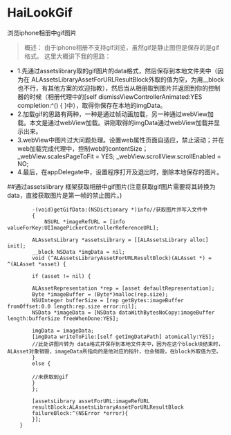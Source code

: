 # HaiLookGif
浏览iphone相册中gif图片

>概述：
    由于iphone相册不支持gif浏览，虽然gif是静止图但是保存的是gif格式。
    这里大概讲下我的思路：
    
- 1.先通过assetslibrary取的gif图片的data格式，然后保存到本地文件夹中（因为在 ALAssetsLibraryAssetForURLResultBlock外取的值为空，为用__block也不行，有其他方案的欢迎指教），然后当从相册取到图片并返回到你的控制器的时候（相册代理中的[self dismissViewControllerAnimated:YES completion:^() { }中），取得你保存在本地的imgData。
- 2.加载gif的思路有两种，一种是通过帧动画加载，另一种通过webView加载。本文是通过webView加载。讲刚取得的imgData通过webView加载并显示出来。
- 3.webView中图片过大问题处理。设置web属性页面自适应，禁止滚动；并在web加载完成代理中，控制web的contentSize；
                _webView.scalesPageToFit = YES;
                _webView.scrollView.scrollEnabled = NO;
- 4.最后，在appDelegate中，设置程序打开及退出时，删除本地保存的图片。
    
##通过assetslibrary 框架获取相册中gif图片(注意获取gif图片需要将其转换为data，直接获取图片是第一帧的禁止图片。)
    
```
        -(void)getGifData:(NSDictionary *)info//获取图片并写入文件中
        {
            NSURL *imageRefURL = [info valueForKey:UIImagePickerControllerReferenceURL];
    
        ALAssetsLibrary *assetsLibrary = [[ALAssetsLibrary alloc] init];
        __block NSData *imgData = nil;
        void (^ALAssetsLibraryAssetForURLResultBlock)(ALAsset *) = ^(ALAsset *asset) {
        
        if (asset != nil) {
        
        ALAssetRepresentation *rep = [asset defaultRepresentation];
        Byte *imageBuffer = (Byte*)malloc(rep.size);
        NSUInteger bufferSize = [rep getBytes:imageBuffer fromOffset:0.0 length:rep.size error:nil];
        NSData *imageData = [NSData dataWithBytesNoCopy:imageBuffer length:bufferSize freeWhenDone:YES];
        
        imgData = imageData;
        [imgData writeToFile:[self getImgDataPath] atomically:YES];
        //此处讲图片转为 data格式并保存到本地文件夹中，因为在这个block块结束时，ALAsset对象销毁，imageData所指向的是他对应的指针，也会销毁，在block外取值为空。
        }
        else {
        
        //未获取到gif
        }
        };
        
        [assetsLibrary assetForURL:imageRefURL
        resultBlock:ALAssetsLibraryAssetForURLResultBlock
        failureBlock:^(NSError *error){
        }];
    }

```
